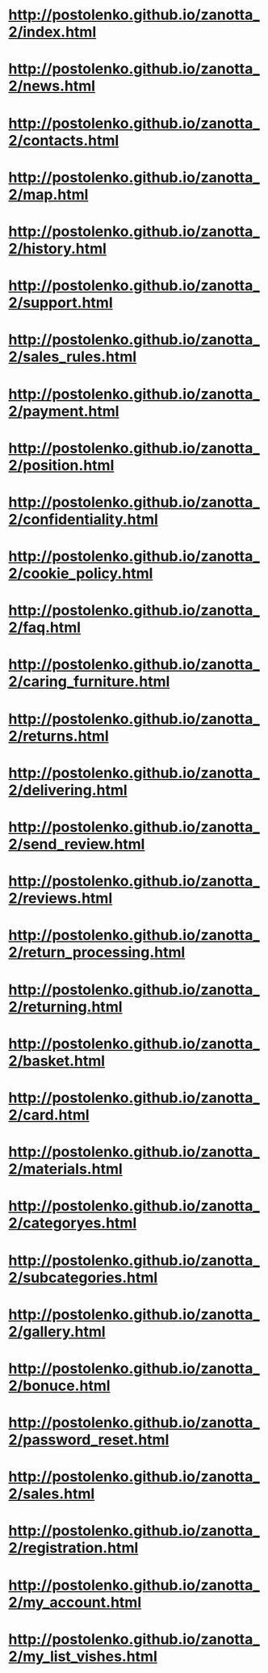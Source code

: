 # http://postolenko.github.io/zanotta_2/index.html
# http://postolenko.github.io/zanotta_2/news.html
# http://postolenko.github.io/zanotta_2/contacts.html
# http://postolenko.github.io/zanotta_2/map.html
# http://postolenko.github.io/zanotta_2/history.html
# http://postolenko.github.io/zanotta_2/support.html
# http://postolenko.github.io/zanotta_2/sales_rules.html
# http://postolenko.github.io/zanotta_2/payment.html
# http://postolenko.github.io/zanotta_2/position.html
# http://postolenko.github.io/zanotta_2/confidentiality.html
# http://postolenko.github.io/zanotta_2/cookie_policy.html
# http://postolenko.github.io/zanotta_2/faq.html
# http://postolenko.github.io/zanotta_2/caring_furniture.html
# http://postolenko.github.io/zanotta_2/returns.html
# http://postolenko.github.io/zanotta_2/delivering.html
# http://postolenko.github.io/zanotta_2/send_review.html
# http://postolenko.github.io/zanotta_2/reviews.html
# http://postolenko.github.io/zanotta_2/return_processing.html
# http://postolenko.github.io/zanotta_2/returning.html
# http://postolenko.github.io/zanotta_2/basket.html
# http://postolenko.github.io/zanotta_2/card.html
# http://postolenko.github.io/zanotta_2/materials.html
# http://postolenko.github.io/zanotta_2/categoryes.html
# http://postolenko.github.io/zanotta_2/subcategories.html
# http://postolenko.github.io/zanotta_2/gallery.html
# http://postolenko.github.io/zanotta_2/bonuce.html
# http://postolenko.github.io/zanotta_2/password_reset.html
# http://postolenko.github.io/zanotta_2/sales.html
# http://postolenko.github.io/zanotta_2/registration.html
# http://postolenko.github.io/zanotta_2/my_account.html
# http://postolenko.github.io/zanotta_2/my_list_vishes.html